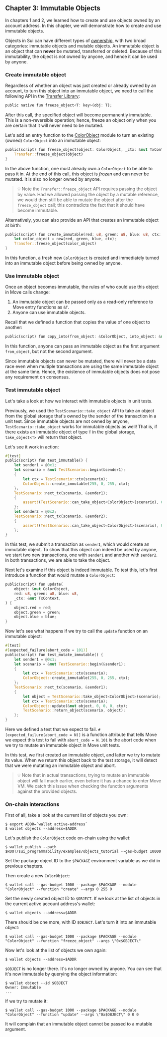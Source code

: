 ## Chapter 3: Immutable Objects
In chapters 1 and 2, we learned how to create and use objects owned by an account address. In this chapter, we will demonstrate how to create and use immutable objects.

Objects in Sui can have different types of [ownership](../objects.md#object-ownership), with two broad categories: immutable objects and mutable objects. An immutable object is an object that can **never** be mutated, transferred or deleted. Because of this immutability, the object is not owned by anyone, and hence it can be used by anyone.

### Create immutable object

Regardless of whether an object was just created or already owned by an account, to turn this object into an immutable object, we need to call the following API in the [Transfer Library](../../../../sui_programmability/framework/sources/Transfer.move):
```rust
public native fun freeze_object<T: key>(obj: T);
```
After this call, the specified object will become permanently immutable. This is a non-reversible operation; hence, freeze an object only when you are certain that it will never need to be mutated.

Let's add an entry function to the [ColorObject](../../../../sui_programmability/examples/objects_tutorial/sources/ColorObject.move) module to turn an existing (owned) `ColorObject` into an immutable object:
```rust
public(script) fun freeze_object(object: ColorObject, _ctx: &mut TxContext) {
    Transfer::freeze_object(object)
}
```
In the above function, one must already own a `ColorObject` to be able to pass it in. At the end of this call, this object is *frozen* and can never be mutated. It is also no longer owned by anyone.
> :bulb: Note the `Transfer::freeze_object` API requires passing the object by value. Had we allowed passing the object by a mutable reference, we would then still be able to mutate the object after the `freeze_object` call; this contradicts the fact that it should have become immutable.

Alternatively, you can also provide an API that creates an immutable object at birth:
```rust
public(script) fun create_immutable(red: u8, green: u8, blue: u8, ctx: &mut TxContext) {
    let color_object = new(red, green, blue, ctx);
    Transfer::freeze_object(color_object)
}
```
In this function, a fresh new `ColorObject` is created and immediately turned into an immutable object before being owned by anyone.

### Use immutable object
Once an object becomes immutable, the rules of who could use this object in Move calls change:
1. An immutable object can be passed only as a read-only reference to Move entry functions as `&T`.
2. Anyone can use immutable objects.

Recall that we defined a function that copies the value of one object to another:
```rust
public(script) fun copy_into(from_object: &ColorObject, into_object: &mut ColorObject, _ctx: &mut TxContext);
```
In this function, anyone can pass an immutable object as the first argument `from_object`, but not the second argument.

Since immutable objects can never be mutated, there will never be a data race even when multiple transactions are using the same immutable object at the same time. Hence, the existence of immutable objects does not pose any requirement on consensus.

### Test immutable object
Let's take a look at how we interact with immutable objects in unit tests.

Previously, we used the `TestScenario::take_object` API to take an object from the global storage that's owned by the sender of the transaction in a unit test. Since immutable objects are not owned by anyone, `TestScenario::take_object` works for immutable objects as well! That is, if there exists an immutable object of type `T` in the global storage, `take_object<T>` will return that object.

Let's see it work in action:
```rust
#[test]
public(script) fun test_immutable() {
    let sender1 = @0x1;
    let scenario = &mut TestScenario::begin(&sender1);
    {
        let ctx = TestScenario::ctx(scenario);
        ColorObject::create_immutable(255, 0, 255, ctx);
    };
    TestScenario::next_tx(scenario, &sender1);
    {
        assert!(TestScenario::can_take_object<ColorObject>(scenario), 0);
    };
    let sender2 = @0x2;
    TestScenario::next_tx(scenario, &sender2);
    {
        assert!(TestScenario::can_take_object<ColorObject>(scenario), 0);
    };
}
```
In this test, we submit a transaction as `sender1`, which would create an immutable object. To show that this object can indeed be used by anyone, we start two new transactions, one with `sender1` and another with `sender2`. In both transactions, we are able to take the object.

Next let's examine if this object is indeed immutable. To test this, let's first introduce a function that would mutate a `ColorObject`:
```rust
public(script) fun update(
    object: &mut ColorObject,
    red: u8, green: u8, blue: u8,
    _ctx: &mut TxContext,
) {
    object.red = red;
    object.green = green;
    object.blue = blue;
}
```
Now let's see what happens if we try to call the `update` function on an immutable object:
```rust
#[test]
#[expected_failure(abort_code = 101)]
public(script) fun test_mutate_immutable() {
    let sender1 = @0x1;
    let scenario = &mut TestScenario::begin(&sender1);
    {
        let ctx = TestScenario::ctx(scenario);
        ColorObject::create_immutable(255, 0, 255, ctx);
    };
    TestScenario::next_tx(scenario, &sender1);
    {
        let object = TestScenario::take_object<ColorObject>(scenario);
        let ctx = TestScenario::ctx(scenario);
        ColorObject::update(&mut object, 0, 0, 0, ctx);
        TestScenario::return_object(scenario, object);
    };
}
```
Here we defined a test that we expect to fail. `#[expected_failure(abort_code = N)]` is a function attribute that tells Move we expect this test to fail with `abort_code = N`. `101` is the abort code when we try to mutate an immutable object in Move unit tests.

In this test, we first created an immutable object, and latter we try to mutate its value. When we return this object back to the test storage, it will detect that we were mutating an immutable object and abort.

> :bulb: Note that in actual transactions, trying to mutate an immutable object will fail much earlier, even before it has a chance to enter Move VM. We catch this issue when checking the function arguments against the provided objects.

### On-chain interactions
First of all, take a look at the current list of objects you own:
```
$ export ADDR=`wallet active-address`
$ wallet objects --address=$ADDR
```

Let's publish the `ColorObject` code on-chain using the wallet:
```
$ wallet publish --path $ROOT/sui_programmability/examples/objects_tutorial --gas-budget 10000
```
Set the package object ID to the `$PACKAGE` environment variable as we did in previous chapters.

Then create a new `ColorObject`:
```
$ wallet call --gas-budget 1000 --package $PACKAGE --module "ColorObject" --function "create" --args 0 255 0
```
Set the newly created object ID to `$OBJECT`. If we look at the list of objects in the current active account address's wallet:
```
$ wallet objects --address=$ADDR
```
There should be one more, with ID `$OBJECT`. Let's turn it into an immutable object:
```
$ wallet call --gas-budget 1000 --package $PACKAGE --module "ColorObject" --function "freeze_object" --args \"0x$OBJECT\"
```
Now let's look at the list of objects we own again:
```
$ wallet objects --address=$ADDR
```
`$OBJECT` is no longer there. It's no longer owned by anyone. You can see that it's now immutable by querying the object information:
```
$ wallet object --id $OBJECT
Owner: Immutable
...
```
If we try to mutate it:
```
$ wallet call --gas-budget 1000 --package $PACKAGE --module "ColorObject" --function "update" --args \"0x$OBJECT\" 0 0 0
```
It will complain that an immutable object cannot be passed to a mutable argument.
